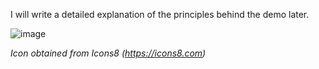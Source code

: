 I will write a detailed explanation of the principles behind the demo later.

![image](https://github.com/user-attachments/assets/40ee815b-fd0e-4322-bbd3-4ae88b41a006)

*Icon obtained from Icons8 (https://icons8.com)*
